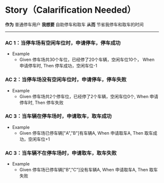 # Story（Calarification Needed）
**作为** 普通停车用户
**我想要** 自助停车和取车
**从而** 节省我停车和取车的时间

---

### AC 1：当停车场有空闲车位时，申请停车，停车成功
- Example
  -  Given 停车场共30个车位，已经停了20个车辆，空闲车位10个， When 申请停车时, Then 停车成功，空闲车位-1

### AC 2：当停车场没有空闲车位时，申请停车，停车失败
- Example
  - Given 停车场共2个停车位，已经停了2个车辆，空闲车位0个, When 申请停车时, Then 停车失败

### AC 3：当车辆在停车场时，申请取车，取车成功
- Example
  - Given 停车场已停车辆["A","B"]有车辆A, When 申请取车A, Then 取车成功，空闲车位+1

### AC 3：当车辆不在停车场时，申请取车，取车失败
- Example
  - Given 停车场已停车辆["B","C"]没有车辆A, When 申请取车A, Then 取车失败
